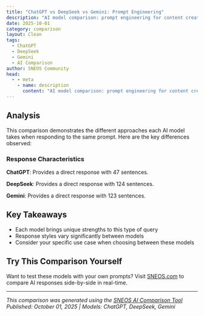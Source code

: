 ```yaml
---
title: "ChatGPT vs DeepSeek vs Gemini: Prompt Engineering"
description: "AI model comparison: prompt engineering for content creators..."
date: 2025-10-01
category: comparison
layout: Clean
tags:
  - ChatGPT
  - DeepSeek
  - Gemini
  - AI Comparison
author: SNEOS Community
head:
  - - meta
    - name: description
      content: "AI model comparison: prompt engineering for content creators..."
---
```


<ChatComparison
  title="ChatGPT vs DeepSeek vs Gemini: Prompt Engineering"
  prompt="prompt engineering for content creators"
  :responses='{
    "ChatGPT": "Certainly! Here\u2019s a guide on prompt engineering specifically tailored for content creators to help generate high-quality, relevant, and creative outputs from AI models:\n\n---\n\n### Prompt Engineering for Content Creators\n\n**What is Prompt Engineering?**  \nPrompt engineering is the craft of designing and refining input queries (prompts) to guide AI models like ChatGPT in generating desired content effectively and efficiently.\n\n---\n\n### Why It Matters for Content Creators\n\n- **Boost Creativity:** Get fresh ideas and perspectives.  \n- **Save Time:** Quickly generate drafts, headlines, scripts, or outlines.  \n- **Enhance Quality:** Get well-structured, engaging, and relevant content.  \n- **Customization:** Tailor tone, style, and format to your audience.\n\n---\n\n### Key Strategies for Effective Prompt Engineering\n\n1. **Be Specific and Clear**  \n   Instead of:  \n   *\u201CWrite about social media.\u201D*  \n   Use:  \n   *\u201CWrite a 300-word article about the impact of social media on small business marketing, with examples.\u201D*\n\n2. **Set the Context**  \n   Provide background to guide the AI.  \n   *\u201CAssume you are a marketing expert writing a blog post on how TikTok marketing drives brand awareness.\u201D*\n\n3. **Define the Format**  \n   *\u201CCreate a bullet-point list of 5 tips for increasing Instagram engagement.\u201D*\n\n4. **Specify the Tone and Style**  \n   *\u201CWrite in a casual and friendly tone suitable for a young adult audience.\u201D*\n\n5. **Ask for Multiple Variations**  \n   *\u201CGenerate 3 catchy headlines for an article about productivity hacks.\u201D*\n\n6. **Use Constraints or Guidelines**  \n   *\u201CAvoid jargon and keep sentences under 20 words.\u201D*\n\n7. **Iterate and Refine**  \n   If the output isn\u2019t quite right, tweak your prompt by adding detail or asking for revisions.\n\n---\n\n### Templates for Content Creation\n\n- **Blog Post Outline:**  \n  *\u201CCreate an outline for a blog post titled \u2018The Ultimate Guide to Freelancing\u2019 targeting beginners.\u201D*\n\n- **Video Script:**  \n  *\u201CWrite a 2-minute YouTube video script explaining the basics of personal finance in an engaging way.\u201D*\n\n- **Social Media Post:**  \n  *\u201CCompose an Instagram caption promoting a new coffee shop\u2019s grand opening, with hashtags.\u201D*\n\n- **Email Newsletter:**  \n  *\u201CDraft an email newsletter introducing a new product feature with a call to action to visit our website.\u201D*\n\n- **Listicles:**  \n  *\u201CList the top 10 tools for remote workers with a brief description of each.\u201D*\n\n---\n\n### Advanced Tips\n\n- **Role Play:**  \n  *\u201CYou are a travel blogger. Describe your experience visiting Paris in spring.\u201D*\n\n- **Ask for Examples:**  \n  *\u201CExplain SEO with 3 practical examples for small businesses.\u201D*\n\n- **Combine Prompts for Complex Tasks:**  \n  First ask for an outline, then generate content for each section.\n\n---\n\n### Example Prompt and Output\n\n**Prompt:**  \n*\u201CWrite a friendly LinkedIn post sharing 5 tips for maintaining productivity while working from home, aimed at professionals.\u201D*\n\n**Output:**  \n\u201CWorking from home can be both a blessing and a challenge! Here are 5 tips to stay productive:  \n1. Set a dedicated workspace.  \n2. Stick to a routine.  \n3. Take regular breaks.  \n4. Minimize distractions.  \n5. Stay connected with your team.  \nWhat\u2019s your top productivity hack? Share below!\u201D\n\n---\n\nIf you want, I can help you craft some tailored prompts based on your specific content goals!",
    "DeepSeek": "Of course! Here is a comprehensive guide to prompt engineering for content creators, designed to transform how you interact with AI and elevate the quality of your work.\n\n### What is Prompt Engineering? (And Why It\u0027s Your New Superpower)\n\n**Prompt Engineering** is the art and science of crafting instructions (prompts) for AI models to get the best possible output. It\u0027s not about being a programmer; it\u0027s about being a clear, strategic communicator.\n\nFor content creators, this is a game-changer. It allows you to:\n*   **Scale your content production** without sacrificing quality.\n*   **Break through creative block** by generating endless ideas and angles.\n*   **Maintain a consistent brand voice** across all your content.\n*   **Repurpose content** efficiently (e.g., turn a blog post into a script, social media captions, and an email newsletter).\n*   **Save massive amounts of time** on research, outlining, and drafting.\n\n---\n\n### The Core Principles: The \u0022CRAFT\u0022 Method\n\nThink of your prompt as a creative brief for your AI assistant. A good brief is specific, contextual, and goal-oriented. Use the **CRAFT** acronym to remember the key elements:\n\n1.  **C - Context \u0026 Constraint:** Set the scene and the rules.\n    *   **Bad:** \u0022Write a social media post about coffee.\u0022\n    *   **Good:** \u0022You are a specialty coffee roaster targeting millennials on Instagram. Write a short, engaging post about our new single-origin Ethiopian Yirgacheffe beans, highlighting its floral and citrus notes. Constraint: Use emojis and include a call-to-action to visit our website.\u0022\n\n2.  **R - Role \u0026 Persona:** Tell the AI *who* to be.\n    *   \u0022Act as a veteran video game reviewer with a critical but fair tone.\u0022\n    *   \u0022Write as a friendly and empathetic financial advisor for beginners.\u0022\n    *   \u0022You are a stand-up comedian roasting the latest tech trend.\u0022\n\n3.  **A - Action \u0026 Goal:** State clearly what you want the AI to *do*.\n    *   Use strong action verbs: **Write, Summarize, List, Brainstorm, Translate, Rewrite, Outline, Explain.**\n    *   \u0022**Brainstorm** 10 catchy titles for a YouTube video about sustainable fashion.\u0022\n    *   \u0022**Rewrite** this paragraph to be more concise and persuasive.\u0022\n\n4.  **F - Format \u0026 Structure:** Specify how you want the information presented.\n    *   \u0022Output in a bulleted list.\u0022\n    *   \u0022Format this as a script with dialogue for two characters.\u0022\n    *   \u0022Structure the blog post outline with H2 and H3 headings.\u0022\n    *   \u0022Create a JSON object with keys for \u0027title\u0027, \u0027description\u0027, and \u0027hashtags\u0027.\u0022\n\n5.  **T - Tone \u0026 Audience:** Define the voice and who you\u0027re speaking to.\n    *   \u0022Tone: Professional, authoritative, and trustworthy.\u0022\n    *   \u0022Tone: Witty, sarcastic, and informal for a Gen Z audience on TikTok.\u0022\n    *   \u0022Tone: Inspirational and motivational for aspiring entrepreneurs.\u0022\n\n---\n\n### Practical Prompt Templates for Content Creators\n\nHere are ready-to-use templates you can adapt for your needs.\n\n#### 1. For Bloggers \u0026 Writers\n*   **Idea Generation:**\n    \u003E \u0022Act as an expert [Your Niche, e.g., \u0027personal finance\u0027] blogger. Brainstorm 5 blog post ideas that would appeal to [Your Audience, e.g., \u0027recent college graduates\u0027]. The ideas should be actionable, solve a specific problem, and have a catchy, click-worthy title.\u0022\n\n*   **Outline Creation:**\n    \u003E \u0022Create a detailed outline for a blog post titled \u0027[Your Blog Post Title]\u0027. The outline should include an engaging introduction, 4 main H2 sections with 3 bullet points under each, and a compelling conclusion with a call-to-action.\u0022\n\n*   **Rewriting/Repurposing:**\n    \u003E \u0022Repurpose the following blog post excerpt into a persuasive email for my newsletter. The goal is to get readers to click through to the full article. Keep the tone [Your Brand Tone, e.g., \u0027friendly and helpful\u0027].\n    \u003E [Paste your blog post excerpt here]\u0022\n\n#### 2. For Social Media Managers\n*   **Caption \u0026 Hashtag Generation:**\n    \u003E \u0022You are a social media manager for a [Your Industry] brand. Write 3 different Instagram captions for a photo of [Describe the Photo]. The captions should be [Tone, e.g., \u0027playful and relatable\u0027] and include a relevant question to encourage engagement. Also, provide a set of 10 relevant hashtags, mixing popular and niche ones.\u0022\n\n*   **Content Pillar Brainstorming:**\n    \u003E \u0022Identify 5 core content pillars for a [Your Niche, e.g., \u0027vegan meal prep\u0027] TikTok account. For each pillar, suggest 3 specific video ideas.\u0022\n\n#### 3. For Video Creators \u0026 Scriptwriters\n*   **YouTube Idea \u0026 Script Outline:**\n    \u003E \u0022Act as a successful YouTube creator in the [Your Genre, e.g., \u0027tech review\u0027] space. Generate a concept for a 10-minute video comparing [Product A] and [Product B]. Provide a script outline that includes:\n    \u003E 1.  A hook in the first 15 seconds.\n    \u003E 2.  Key points of comparison.\n    \u003E 3.  A segment for showcasing unique features.\n    \u003E 4.  A clear conclusion and winner.\u0022\n\n*   **Short-Form Video Script:**\n    \u003E \u0022Write a 30-second script for a TikTok/Reel/Short about [Topic]. The script should be fast-paced, include on-screen text prompts, and a trending audio suggestion. The core message is [Your Key Message].\u0022\n\n#### 4. For Visual Creatives (Using AI Image Tools like Midjourney/DALL-E)\n*   **Image Generation:**\n    \u003E \u0022A [Subject, e.g., \u0027astronaut\u0027] sitting in a [Setting, e.g., \u0027retro caf\u00E9 on Mars\u0027], reading a book, [Style, e.g., \u0027photorealistic, cinematic lighting, detailed, 4k\u0027].\u0022\n    \u003E *(Pro Tip: Use keywords like* \u0060cinematic\u0060, \u0060vibrant colors\u0060, \u0060minimalist\u0060, \u0060in the style of [famous artist]\u0060, \u0060trending on Artstation\u0060 *to guide the style.)*\n\n---\n\n### Advanced Techniques \u0026 Pro-Tips\n\n1.  **The \u0022Chain-of-Thought\u0022 Technique:** Ask the AI to think step-by-step. This is great for complex tasks.\n    *   *Example:* \u0022Explain how cryptocurrency works. First, break down the concept of a blockchain. Then, explain mining. Finally, relate it to Bitcoin simply.\u0022\n\n2.  **Iterative Refinement:** Your first prompt is a starting point. Refine the output by giving follow-up instructions.\n    *   *Example:* \u0022That\u0027s good, but make the introduction more shocking.\u0022 or \u0022Now, rewrite that in the voice of David Attenborough.\u0022\n\n3.  **Provide Examples (Few-Shot Prompting):** Show the AI what you want by giving it an example.\n    *   *Example:* \u0022Write a product description in the following style:\n        *   **Example 1:** [Paste a sample description you like]\n        *   **New Product:** [Describe your new product]\u0022\n\n4.  **Set Guardrails:** Tell the AI what *not* to do.\n    *   *Example:* \u0022Do not use technical jargon.\u0022 or \u0022Avoid being overly salesy.\u0022\n\n5.  **Assign a Persona to Yourself:** This helps the AI tailor its response to you.\n    *   *Example:* \u0022I am a beginner in [Topic]. Explain it to me like I\u0027m 12.\u0022\n\n### Common Pitfalls to Avoid\n\n*   **The Vague Prompt:** \u0022Write something about marketing.\u0022 (This will give you a generic, useless result.)\n*   **The Overloaded Prompt:** Asking for 10 different things in one prompt can confuse the AI. Break it down.\n*   **Ignoring the Format:** If you don\u0027t specify a format, you\u0027ll get a block of text that might be hard to use.\n*   **Giving Up Too Soon:** The magic often happens in the second or third iteration. **Prompting is a conversation.**\n\nBy mastering prompt engineering, you stop being a passive user of AI and become a **creative director**, guiding a powerful tool to bring your unique vision to life faster and more effectively than ever before. Happy creating",
    "Gemini": "## Prompt Engineering for Content Creators: A Comprehensive Guide\n\nPrompt engineering is the art of crafting effective prompts to elicit the desired output from AI models like large language models (LLMs). For content creators, mastering this skill can significantly enhance productivity, creativity, and the overall quality of their work.\n\nHere\u0027s a breakdown of prompt engineering techniques specifically tailored for content creation, categorized by the type of content and the goals you want to achieve:\n\n**I. General Principles for Effective Content Creation Prompts:**\n\n*   **Clarity \u0026 Specificity:** Be as clear and specific as possible about what you want. Avoid ambiguity.\n*   **Context \u0026 Background:** Provide enough context for the model to understand the topic, target audience, and desired tone.\n*   **Purpose \u0026 Goal:** Clearly state the purpose of the content you want to generate.  What problem does it solve? What action should the reader take?\n*   **Keywords \u0026 Tone:** Specify relevant keywords and the desired tone (e.g., professional, humorous, informative, empathetic).\n*   **Format \u0026 Structure:** Define the desired format (e.g., blog post, script, social media update, email) and structure (e.g., introduction, body paragraphs, conclusion).\n*   **Constraints \u0026 Limitations:**  Mention any constraints, such as word count, specific data to include or exclude, or ethical considerations.\n*   **Examples:** Provide examples of similar content that you like. This helps the model understand your style and preferences.\n*   **Iteration \u0026 Refinement:** Don\u0027t expect perfect results from the first prompt. Iterate and refine your prompts based on the model\u0027s output.\n*   **Role Playing:** Assign a role to the AI. For instance, \u0022You are a marketing expert with 10 years of experience in the beauty industry.\u0022 This can influence the output\u0027s tone and expertise.\n\n**II. Content Type Specific Prompts:**\n\n**A. Blog Posts:**\n\n*   **Idea Generation:**\n    *   \u0060\u0022Brainstorm 10 blog post ideas about [topic] for [target audience] focusing on [specific angle/problem].\u0022\u0060\n    *   \u0060\u0022Generate a list of trending topics related to [industry] that would be relevant to [target audience].\u0022\u0060\n*   **Outline Creation:**\n    *   \u0060\u0022Create a detailed outline for a blog post titled \u0027[Blog Post Title]\u0027 on [Topic].  The target audience is [Target Audience]. Include at least 5 key sections and sub-points for each.\u0022\u0060\n*   **Drafting the Blog Post:**\n    *   \u0060\u0022Write a blog post about [Topic] for [Target Audience]. The tone should be [Tone]. The purpose is to [Goal].  Include these keywords: [Keywords]. Word count: [Word Count].  Use the following outline: [Outline].\u0022\u0060\n*   **Improving Existing Content:**\n    *   \u0060\u0022Rewrite this paragraph to be more engaging and accessible to a beginner: [Paragraph].\u0022\u0060\n    *   \u0060\u0022Suggest 5 better headlines for this blog post: [Blog Post].\u0022\u0060\n*   **SEO Optimization:**\n    *   \u0060\u0022Suggest relevant keywords for this blog post about [Topic] targeting [Target Audience].  Include long-tail keywords.\u0022\u0060\n    *   \u0060\u0022Write a meta description for this blog post: [Blog Post Title] about [Topic], targeting [Target Audience], focusing on [Key Benefits].\u0022\u0060\n\n**B. Social Media Content:**\n\n*   **Caption Generation:**\n    *   \u0060\u0022Write 3 catchy captions for an Instagram post about [Product/Service/Event]. Include relevant hashtags. The tone should be [Tone].\u0022\u0060\n    *   \u0060\u0022Compose a tweet promoting [Blog Post/Video/Event] to [Target Audience]. Include a strong call to action.\u0022\u0060\n*   **Hashtag Suggestions:**\n    *   \u0060\u0022Suggest relevant hashtags for a social media post about [Topic/Industry].\u0022\u0060\n    *   \u0060\u0022Generate a list of trending hashtags related to [Event/Holiday/Campaign].\u0022\u0060\n*   **Thread Creation:**\n    *   \u0060\u0022Create a Twitter thread explaining [Complex Topic] in a simple and engaging way. Break it down into 5 key points.\u0022\u0060\n*   **Engagement Prompts:**\n    *   \u0060\u0022Suggest 5 engaging questions to ask my followers on Instagram about [Topic].\u0022\u0060\n    *   \u0060\u0022Write a poll question for Twitter about [Topic] with 4 possible answers.\u0022\u0060\n\n**C. Video Scripts:**\n\n*   **Idea Generation:**\n    *   \u0060\u0022Brainstorm 5 video ideas for a YouTube channel focused on [Niche] for [Target Audience].\u0022\u0060\n*   **Script Outline:**\n    *   \u0060\u0022Create a detailed outline for a YouTube video about [Topic]. The video should be approximately [Length] minutes long. Include an intro, main points, and a call to action.\u0022\u0060\n*   **Scriptwriting:**\n    *   \u0060\u0022Write a script for a [Length] minute YouTube video about [Topic]. The tone should be [Tone]. The video should explain [Main Points] and end with a call to action to [Action].\u0022\u0060\n*   **Dialogue Creation:**\n    *   \u0060\u0022Write a dialogue between [Character A] and [Character B] discussing [Topic]. The tone should be [Tone].\u0022\u0060\n\n**D. Email Marketing:**\n\n*   **Subject Line Generation:**\n    *   \u0060\u0022Generate 10 compelling subject lines for an email promoting [Product/Service/Event] to [Target Audience].\u0022\u0060\n*   **Email Body Copy:**\n    *   \u0060\u0022Write an email promoting [Product/Service/Event] to [Target Audience]. The email should highlight [Key Benefits] and include a strong call to action to [Action]. The tone should be [Tone].\u0022\u0060\n*   **Personalization:**\n    *   \u0060\u0022Suggest ways to personalize an email to [Target Audience] based on [Data Points].\u0022\u0060\n*   **Follow-up Emails:**\n    *   \u0060\u0022Write a follow-up email for [Previous Email] to [Target Audience] who haven\u0027t taken action. The tone should be [Tone].\u0022\u0060\n\n**E. Website Copy:**\n\n*   **Homepage Copy:**\n    *   \u0060\u0022Write compelling homepage copy for a website selling [Product/Service]. Highlight [Key Benefits] and include a clear call to action.\u0022\u0060\n*   **About Us Page:**\n    *   \u0060\u0022Write an engaging \u0027About Us\u0027 page for a company that [Company Description]. The tone should be [Tone] and should highlight [Key Values].\u0022\u0060\n*   **Product Descriptions:**\n    *   \u0060\u0022Write a product description for [Product Name] that highlights its [Key Features and Benefits] for [Target Audience].\u0022\u0060\n\n**III. Advanced Prompt Engineering Techniques:**\n\n*   **Few-Shot Learning:** Provide a few examples of the desired output to guide the model.\n    *   \u0060\u0022Here are some examples of engaging social media captions: [Example 1], [Example 2], [Example 3]. Now write a caption for [Product/Service] with a similar style.\u0022\u0060\n*   **Chain-of-Thought Prompting:**  Encourage the model to think step-by-step before providing the final answer.  Useful for complex tasks.\n    *   \u0060\u0022Explain the concept of [Complex Topic] step-by-step. First, define the key terms. Then, explain the underlying principles. Finally, provide an example.\u0022\u0060\n*   **Prompt Templates:**  Create reusable templates that you can adapt for different content pieces.\n*   **Prompt Chaining:** Break down a complex task into smaller, more manageable prompts.  For example:\n    1.  \u0060\u0022Brainstorm 5 potential blog post titles about [Topic] for [Target Audience].\u0022\u0060\n    2.  \u0060\u0022Choose the best title from the list above and create a detailed outline for the blog post.\u0022\u0060\n    3.  \u0060\u0022Write the introduction for the blog post based on the title and outline.\u0022\u0060\n*   **Using Prompt Libraries:**  Explore existing prompt libraries and communities for inspiration and ready-made prompts.\n\n**IV. Tools \u0026 Resources:**\n\n*   **ChatGPT (OpenAI):**  A powerful LLM for generating various types of content.\n*   **Bard (Google):** Another competitive LLM with similar capabilities to ChatGPT.\n*   **Jasper.ai:** An AI writing assistant specifically designed for marketing content.\n*   **Copy.ai:**  Another AI-powered copywriting tool.\n*   **Promptbase:** A marketplace for buying and selling high-quality prompts.\n*   **LearnPrompting.org:** A comprehensive resource for learning about prompt engineering.\n\n**V. Ethical Considerations:**\n\n*   **Accuracy \u0026 Fact-Checking:**  Always verify the information generated by AI models.  They can sometimes produce inaccurate or misleading content.\n*   **Plagiarism:**  Ensure that the content generated by AI models is original and doesn\u0027t infringe on copyright.\n*   **Transparency:**  Be transparent about using AI to generate content, especially if it could be perceived as misleading.\n*   **Bias:** Be aware that AI models can inherit biases from the data they were trained on.  Review and edit content to mitigate potential biases.\n\n**VI. Key Takeaways:**\n\n*   Prompt engineering is a crucial skill for content creators looking to leverage the power of AI.\n*   Experiment with different prompting techniques to find what works best for you.\n*   Iterate and refine your prompts based on the model\u0027s output.\n*   Always verify the accuracy and originality of the content generated by AI models.\n*   Be mindful of ethical considerations when using AI for content creation.\n\nBy mastering prompt engineering, content creators can unlock new levels of productivity, creativity, and efficiency in their workflow. Good luck!\n"
  }'
  published-date="15:27"
/>

## Analysis

This comparison demonstrates the different approaches each AI model takes when responding to the same prompt. Here are the key differences observed:

### Response Characteristics

**ChatGPT**: Provides a direct response with 47 sentences. 

**DeepSeek**: Provides a direct response with 124 sentences. 

**Gemini**: Provides a direct response with 123 sentences. 

## Key Takeaways

- Each model brings unique strengths to this type of query
- Response styles vary significantly between models
- Consider your specific use case when choosing between these models

## Try This Comparison Yourself

Want to test these models with your own prompts? Visit [SNEOS.com](https://sneos.com) to compare AI responses side-by-side in real-time.

---

*This comparison was generated using the [SNEOS AI Comparison Tool](https://sneos.com)*
*Published: October 01, 2025 | Models: ChatGPT, DeepSeek, Gemini*
